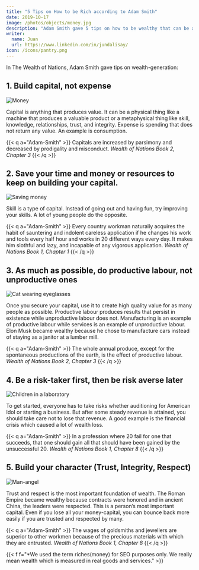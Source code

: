 ```yaml
---
title: "5 Tips on How to be Rich according to Adam Smith"
date: 2019-10-17
image: /photos/objects/money.jpg
description: "Adam Smith gave 5 tips on how to be wealthy that can be applicable even today"
writer:
  name: Juan
  url: https://www.linkedin.com/in/jundalisay/
icon: /icons/pantry.png
---
```



<!-- According to The Wealth of Nations by Adam Smith -->
In The Wealth of Nations, Adam Smith gave tips on wealth-generation:

<!-- ![How to be rich](/images/infohowtoberich.jpg) -->


## 1. Build capital, not expense

![Money](https://sorasystem.sirv.com/photos/money.jpg)

Capital is anything that produces value. It can be a physical thing like a machine that produces a valuable product or a metaphysical thing like skill, knowledge, relationships, trust, and integrity. Expense is spending that does not return any value. An example is consumption.

{{< q a="Adam-Smith" >}}
Capitals are increased by parsimony and decreased by prodigality and misconduct.
<cite>Wealth of Nations Book 2, Chapter 3</cite>
{{< /q >}}


## 2. Save your time and money or resources to keep on building your capital.

![Saving money](https://f001.backblazeb2.com/file/sorapics/save-money.jpg)

Skill is a type of capital. Instead of going out and having fun, try improving your skills. A lot of young people do the opposite.

{{< q a="Adam-Smith" >}}
Every country workman naturally acquires the habit of sauntering and indolent careless application if he changes his work and tools every half hour and works in 20 different ways every day. It makes him slothful and lazy, and incapable of any vigorous application.
<cite>Wealth of Nations Book 1, Chapter 1</cite>
{{< /q >}}


## 3. As much as possible, do productive labour, not unproductive ones

![Cat wearing eyeglasses](https://f001.backblazeb2.com/file/sorapics/cat.jpg)

Once you secure your capital, use it to create high quality value for as many people as possible. Productive labour produces results that persist in existence while unproductive labour does not. Manufacturing is an example of productive labour while services is an example of unproductive labour. Elon Musk became wealthy because he chose to manufacture cars instead of staying as a janitor at a lumber mill.

{{< q a="Adam-Smith" >}}
The whole annual produce, except for the spontaneous productions of the earth, is the effect of productive labour.
<cite>Wealth of Nations Book 2, Chapter 3</cite>
{{< /q >}}


## 4. Be a risk-taker first, then be risk averse later

![Children in a laboratory](https://f001.backblazeb2.com/file/sorapics/lab.png)

To get started, everyone has to take risks whether auditioning for American Idol or starting a business. But after some steady revenue is attained, you should take care not to lose that revenue. A good example is the financial crisis which caused a lot of wealth loss.

{{< q a="Adam-Smith" >}}
In a profession where 20 fail for one that succeeds, that one should gain all that should have been gained by the unsuccessful 20.
<cite>Wealth of Nations Book 1, Chapter 8</cite>
{{< /q >}}


## 5. Build your character (Trust, Integrity, Respect)

![Man-angel](https://f001.backblazeb2.com/file/sorapics/safe.jpg)

Trust and respect is the most important foundation of wealth. The Roman Empire became wealthy because contracts were honored and in ancient China, the leaders were respected. This is a person’s most important capital. Even if you lose all your money-capital, you can bounce back more easily if you are trusted and respected by many.

{{< q a="Adam-Smith" >}}
The wages of goldsmiths and jewellers are superior to other workmen because of the precious materials with which they are entrusted.
<cite>Wealth of Nations Book 1, Chapter 8</cite>
{{< /q >}}

{{< f f="*We used the term riches(money) for SEO purposes only. We really mean wealth which is measured in real goods and services." >}}

